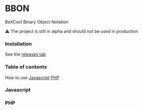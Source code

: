 # BBON
BeXCool Binary Object Notation


⚠ The project is still in alpha and should not be used in production


### Installation

See the [releases tab](https://github.com/Spejik/BBON/releases)


### Table of contents
How to use
  [Javascript](#javascript)
  [PHP](#PHP)


### Javascript


### PHP
